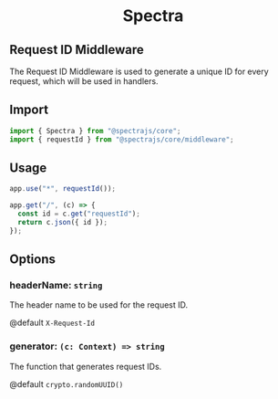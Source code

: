 <h1 align="center">Spectra</h1>

## Request ID Middleware

The Request ID Middleware is used to generate a unique ID for
every request, which will be used in handlers.

## Import

```ts
import { Spectra } from "@spectrajs/core";
import { requestId } from "@spectrajs/core/middleware";
```

## Usage

```ts
app.use("*", requestId());

app.get("/", (c) => {
  const id = c.get("requestId");
  return c.json({ id });
});
```

## Options

### headerName: `string`

The header name to be used for the request ID.

@default `X-Request-Id`

### generator: `(c: Context) => string`

The function that generates request IDs.

@default `crypto.randomUUID()`
